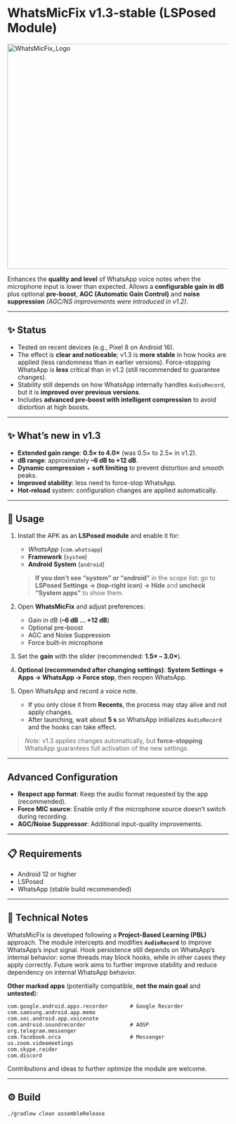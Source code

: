 # WhatsMicFix v1.3-stable (LSPosed Module)

<img width="512" height="512" alt="WhatsMicFix_Logo" src="https://github.com/user-attachments/assets/2394432f-e0d2-456e-8edd-fbe5f5cbe2e1" />

Enhances the **quality and level** of WhatsApp voice notes when the microphone input is lower than expected.
Allows a **configurable gain in dB** plus optional **pre-boost**, **AGC (Automatic Gain Control)** and **noise suppression** *(AGC/NS improvements were introduced in v1.2)*.

---

## ✨ Status

* Tested on recent devices (e.g., Pixel 8 on Android 16).
* The effect is **clear and noticeable**; v1.3 is **more stable** in how hooks are applied (less randomness than in earlier versions). Force-stopping WhatsApp is **less** critical than in v1.2 (still recommended to guarantee changes).
* Stability still depends on how WhatsApp internally handles `AudioRecord`, but it is **improved over previous versions**.
* Includes **advanced pre-boost with intelligent compression** to avoid distortion at high boosts.

---

## ✨ What’s new in v1.3

* **Extended gain range**: **0.5× to 4.0×** (was 0.5× to 2.5× in v1.2).
* **dB range**: approximately **–6 dB to +12 dB**.
* **Dynamic compression** + **soft limiting** to prevent distortion and smooth peaks.
* **Improved stability**: less need to force-stop WhatsApp.
* **Hot-reload** system: configuration changes are applied automatically.

---

## 🚀 Usage

1. Install the APK as an **LSPosed module** and enable it for:

   * *WhatsApp* (`com.whatsapp`)
   * **Framework** (`system`)
   * **Android System** (`android`)

   > **If you don’t see “system” or “android”** in the scope list: go to **LSPosed Settings → (top-right icon) → Hide** and **uncheck “System apps”** to show them.
2. Open **WhatsMicFix** and adjust preferences:

   * Gain in dB (**–6 dB … +12 dB**)
   * Optional pre-boost
   * AGC and Noise Suppression
   * Force built-in microphone
3. Set the **gain** with the slider (recommended: **1.5× – 3.0×**).
4. **Optional (recommended after changing settings)**: **System Settings → Apps → WhatsApp → Force stop**, then reopen WhatsApp.
5. Open WhatsApp and record a voice note.

   * If you only close it from **Recents**, the process may stay alive and not apply changes.
   * After launching, wait about **5 s** so WhatsApp initializes `AudioRecord` and the hooks can take effect.

> *Note:* v1.3 applies changes automatically, but **force-stopping** WhatsApp guarantees full activation of the new settings.

---

## Advanced Configuration

* **Respect app format**: Keep the audio format requested by the app (recommended).
* **Force MIC source**: Enable only if the microphone source doesn’t switch during recording.
* **AGC/Noise Suppressor**: Additional input-quality improvements.

---

## 📋 Requirements

* Android 12 or higher
* LSPosed
* WhatsApp (stable build recommended)

---

## 📌 Technical Notes

WhatsMicFix is developed following a **Project-Based Learning (PBL)** approach.
The module intercepts and modifies **`AudioRecord`** to improve WhatsApp’s input signal.
Hook persistence still depends on WhatsApp’s internal behavior: some threads may block hooks, while in other cases they apply correctly.
Future work aims to further improve stability and reduce dependency on internal WhatsApp behavior.

**Other marked apps** (potentially compatible, **not the main goal** and **untested**):

```
com.google.android.apps.recorder       # Google Recorder
com.samsung.android.app.memo
com.sec.android.app.voicenote
com.android.soundrecorder              # AOSP
org.telegram.messenger
com.facebook.orca                      # Messenger
us.zoom.videomeetings
com.skype.raider
com.discord
```

Contributions and ideas to further optimize the module are welcome.

---

## ⚙️ Build

```bash
./gradlew clean assembleRelease
```


